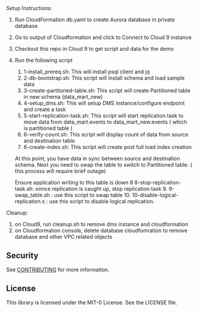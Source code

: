 ## 


Setup Instructions:

1. Run CloudFormation db.yaml to create Aurora database in private database
2. Go to output of Cloudformation and click to Connect to Cloud 9 instance
3. Checkout this repo in Cloud 9 to get script and data for the demo
4. Run the following script
    1. 1-install_prereq.sh: This will install psql client and jq
    2. 2-db-bootstrap.sh: This script will install schema and load sample data
    3. 3-create-partitoned-table.sh:  This script will create Partitioned table in new schema (data_mart_new)
    4. 4-setup_dms.sh: This will setup DMS instance/configure endpoint and create a task
    5. 5-start-replication-task.sh: This script will start replication task to move data from data_mart.events to data_mart_new.events ( which is partitioned table )
    6. 6-verify-count.sh: This script will display count of data from source and destination table
    7. 6-create-index.sh: This script will create post full load index creation 

    At this point, you have data in sync between source and destination schema. Next you need to swap the table to switch to Partitioned table. ( this process will require brief outage)

    Ensure application writing to this table is down 
    8  8-stop-replication-task.sh: onnce replication is caught up, stop replication task
    9. 9-swap_table.sh : use this script to swap table 
    10. 10-disable-logical-replication.s : use this script to disable logical replication.

Cleanup:

1. on Cloud9, run cleanup.sh to remove dms instance and cloudformation
2. on Cloudformation console, delete database cloudfomration to remove database and other VPC related objects


## Security

See [CONTRIBUTING](CONTRIBUTING.md#security-issue-notifications) for more information.

## License

This library is licensed under the MIT-0 License. See the LICENSE file.

